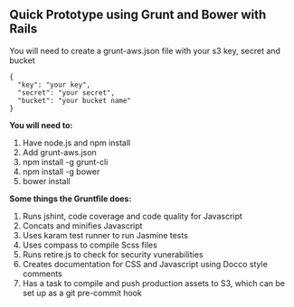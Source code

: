 Quick Prototype using Grunt and Bower with Rails
--------

You will need to create a grunt-aws.json file with your s3 key, secret and bucket

    {
      "key": "your key",
      "secret": "your secret",
      "bucket": "your bucket name"
    }
    
**You will need to:**

1. Have node.js and npm install
2. Add grunt-aws.json
3. npm install -g grunt-cli
4. npm install -g bower
5. bower install

**Some things the Gruntfile does:**

1. Runs jshint, code coverage and code quality for Javascript
2. Concats and minifies Javascript
3. Uses karam test runner to run Jasmine tests
4. Uses compass to compile Scss files
5. Runs retire.js to check for security vunerabilities
6. Creates documentation for CSS and Javascript using Docco style comments
7. Has a task to compile and push production assets to S3, which can be set up as
   a git pre-commit hook
